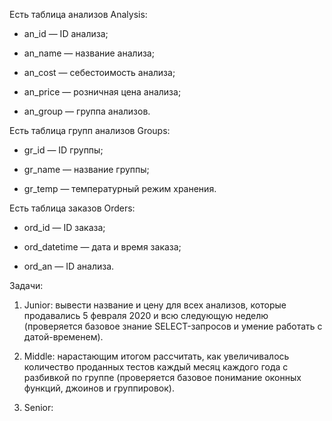 Есть таблица анализов Analysis:

- an_id — ID анализа;

- an_name — название анализа;

- an_cost — себестоимость анализа;

- an_price — розничная цена анализа;

- an_group — группа анализов.


Есть таблица групп анализов Groups:

- gr_id — ID группы;

- gr_name — название группы;

- gr_temp — температурный режим хранения.


Есть таблица заказов Orders:

- ord_id — ID заказа;

- ord_datetime — дата и время заказа;

- ord_an — ID анализа.

Задачи:

1) Junior: вывести название и цену для всех анализов, которые продавались 5 февраля 2020 и всю следующую неделю
(проверяется базовое знание SELECT-запросов и умение работать с датой-временем).

2) Middle: нарастающим итогом рассчитать, как увеличивалось количество проданных тестов каждый месяц каждого года с разбивкой по группе
(проверяется базовое понимание оконных функций, джоинов и группировок).

3) Senior:
